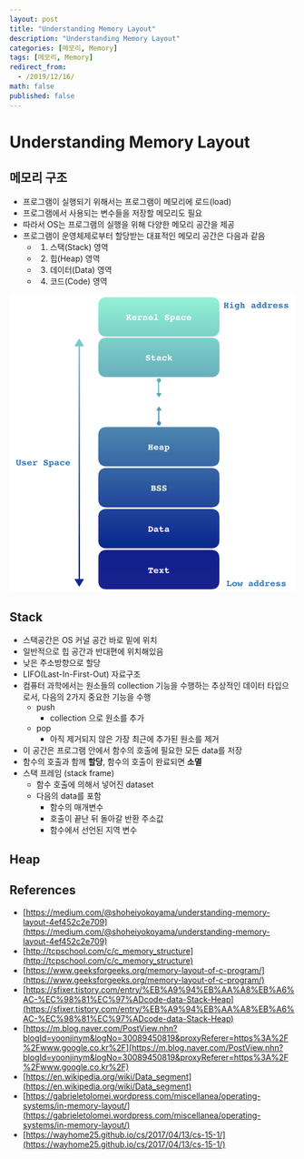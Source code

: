 ```yaml
---
layout: post
title: "Understanding Memory Layout"
description: "Understanding Memory Layout"
categories: [메모리, Memory]
tags: [메모리, Memory]
redirect_from:
  - /2019/12/16/
math: false
published: false
---
```


# Understanding Memory Layout

## 메모리 구조

- 프로그램이 실행되기 위해서는 프로그램이 메모리에 로드(load)
- 프로그램에서 사용되는 변수들을 저장할 메모리도 필요
- 따라서 OS는 프로그램의 실행을 위해 다양한 메모리 공간을 제공
- 프로그램이 운영체제로부터 할당받는 대표적인 메모리 공간은 다음과 같음
  - 1. 스택(Stack) 영역
  - 2. 힙(Heap) 영역
  - 3. 데이터(Data) 영역
  - 4. 코드(Code) 영역

<img src="/assets/img/posts/2019-12-16-understanding-memory-layout/memory_layout.png">

## Stack

- 스택공간은 OS 커널 공간 바로 밑에 위치
- 일반적으로 힙 공간과 반대편에 위치해있음
- 낮은 주소방향으로 할당
- LIFO(Last-In-First-Out) 자료구조
- 컴퓨터 과학에서는 원소들의 collection 기능을 수행하는 추상적인 데이터 타입으로서, 다음의 2가지 중요한 기능을 수행
  - push
    - collection 으로 원소를 추가
  - pop
    - 아직 제거되지 않은 가장 최근에 추가된 원소를 제거
- 이 공간은 프로그램 안에서 함수의 호출에 필요한 모든 data를 저장
- 함수의 호출과 함께 **할당**, 함수의 호출이 완료되면 **소멸**
- 스택 프레임 (stack frame)
  - 함수 호출에 의해서 넣어진 dataset
  - 다음의 data를 포함
    - 함수의 매개변수
    - 호출이 끝난 뒤 돌아갈 반환 주소값
    - 함수에서 선언된 지역 변수

## Heap

## References

- [https://medium.com/@shoheiyokoyama/understanding-memory-layout-4ef452c2e709](https://medium.com/@shoheiyokoyama/understanding-memory-layout-4ef452c2e709)
- [http://tcpschool.com/c/c_memory_structure](http://tcpschool.com/c/c_memory_structure)
- [https://www.geeksforgeeks.org/memory-layout-of-c-program/](https://www.geeksforgeeks.org/memory-layout-of-c-program/)
- [https://sfixer.tistory.com/entry/%EB%A9%94%EB%AA%A8%EB%A6%AC-%EC%98%81%EC%97%ADcode-data-Stack-Heap](https://sfixer.tistory.com/entry/%EB%A9%94%EB%AA%A8%EB%A6%AC-%EC%98%81%EC%97%ADcode-data-Stack-Heap)
- [https://m.blog.naver.com/PostView.nhn?blogId=yoonjinym&logNo=30089450819&proxyReferer=https%3A%2F%2Fwww.google.co.kr%2F](https://m.blog.naver.com/PostView.nhn?blogId=yoonjinym&logNo=30089450819&proxyReferer=https%3A%2F%2Fwww.google.co.kr%2F)
- [https://en.wikipedia.org/wiki/Data_segment](https://en.wikipedia.org/wiki/Data_segment)
- [https://gabrieletolomei.wordpress.com/miscellanea/operating-systems/in-memory-layout/](https://gabrieletolomei.wordpress.com/miscellanea/operating-systems/in-memory-layout/)
- [https://wayhome25.github.io/cs/2017/04/13/cs-15-1/](https://wayhome25.github.io/cs/2017/04/13/cs-15-1/)
